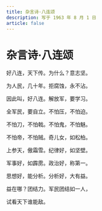 ```yaml
---
title: 杂言诗·八连颂
description: 写于 1963 年 8 月 1 日
article: false
---
```


# 杂言诗·八连颂

好八连，天下传。为什么？意志坚。

为人民，几十年。拒腐蚀，永不沾。

因此叫，好八连。解放军，要学习。

全军民，要自立。不怕压，不怕迫。

不怕刀，不怕戟。不怕鬼，不怕魅。

不怕帝，不怕贼。奇儿女，如松柏。

上参天，傲霜雪。纪律好，如坚壁。

军事好，如霹雳。政治好，称第一。

思想好，能分析。分析好，大有益。

益在哪？团结力。军民团结如一人，

试看天下谁能敌。
